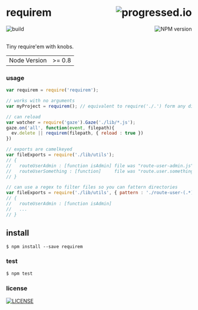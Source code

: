 # requirem [<img alt="progressed.io" src="http://progressed.io/bar/80" align="right"/>](https://github.com/fehmicansaglam/progressed.io)

[<img alt="build" src="http://img.shields.io/travis/stringparser/requirem/master.svg?style=flat-square" align="left"/>](https://travis-ci.org/stringparser/requirem/builds)
[<img alt="NPM version" src="http://img.shields.io/npm/v/requirem.svg?style=flat-square" align="right"/>](http://www.npmjs.org/package/requirem)
<br><br>

Tiny require'em with knobs.

<table>
<tr>
<td>Node Version</td>
<td>>= 0.8</td>
</tr>
</table>

### usage

```js
var requirem = require('requirem');

// works with no arguments
var myProject = requirem(); // equivalent to require('./.') form any dir

// can reload
var watcher = require('gaze').Gaze('./lib/*.js');
gaze.on('all', function(event, filepath){
  ev.delete || requirem(filepath, { reload : true })
})

// exports are camelkeyed
var fileExports = require('./lib/utils');
// {
//   routeUserAdmin : [function isAdmin] file was "route-user-admin.js"
//   routeUserSomething : [function]     file was "route.user.something.js"
// }

// can use a regex to filter files so you can fattern directories
var fileExports = require('./lib/utils', { pattern : './route-user-(.*)\.js'});
// {
//   routeUserAdmin : [function isAdmin]
//   ...
// }

```

## install

    $ npm install --save requirem

### test

    $ npm test

### license

[<img alt="LICENSE" src="http://img.shields.io/npm/l/requirem.svg?style=flat-square"/>](http://opensource.org/licenses/MIT)
